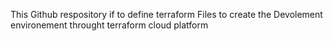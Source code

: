 This Github respository if to define terraform Files to create the Devolement environement throught terraform cloud platform
